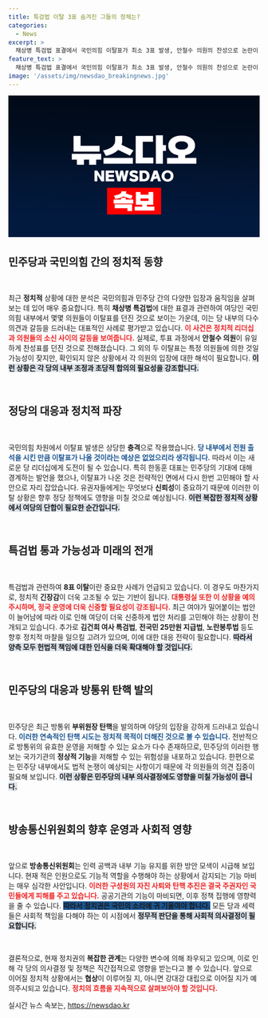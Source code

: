 ```yaml
---
title: 특검법 이탈 3표 숨겨진 그들의 정체는?
categories:
  - News
excerpt: >
  채상병 특검법 표결에서 국민의힘 이탈표가 최소 3표 발생, 안철수 의원의 찬성으로 논란이 일고 있다. 국민의힘은 한동훈 대표 취임 후 강한 결속력을 다짐했지만, 이탈로 인해 위기감이 고조 중. 민주당은 방통위 부위원장 탄핵을 추진하며 정치적 충돌이 격화되고 있다.
feature_text: >
  채상병 특검법 표결에서 국민의힘 이탈표가 최소 3표 발생, 안철수 의원의 찬성으로 논란이 일고 있다. 국민의힘은 한동훈 대표 취임 후 강한 결속력을 다짐했지만, 이탈로 인해 위기감이 고조 중. 민주당은 방통위 부위원장 탄핵을 추진하며 정치적 충돌이 격화되고 있다.
image: '/assets/img/newsdao_breakingnews.jpg'
---
```


<p><img src="/assets/img/newsdao_breakingnews.jpg" alt="flaretime 속보" /></p>

<h2 data-ke-size="size26">민주당과 국민의힘 간의 정치적 동향</h2>

<p data-ke-size="size16">&nbsp;</p>

<p>최근 <strong>정치적</strong> 상황에 대한 분석은 국민의힘과 민주당 간의 다양한 입장과 움직임을 살펴보는 데 있어 매우 중요합니다. 특히 <strong>채상병 특검법</strong>에 대한 표결과 관련하여 여당인 국민의힘 내부에서 몇몇 의원들이 이탈표를 던진 것으로 보이는 가운데, 이는 당 내부의 다수 의견과 갈등을 드러내는 대표적인 사례로 평가받고 있습니다. <b><span style="color: #ee2323;">이 사건은 정치적 리더십과 의원들의 소신 사이의 갈등을 보여줍니다.</span></b> 실제로, 투표 과정에서 <strong>안철수 의원</strong>이 유일하게 찬성표를 던진 것으로 전해졌습니다. 그 외의 두 이탈표는 특정 의원들에 의한 것일 가능성이 잦지만, 확인되지 않은 상황에서 각 의원의 입장에 대한 해석이 필요합니다. <b><span style="background-color: #21538527;">이런 상황은 각 당의 내부 조정과 초당적 합의의 필요성을 강조합니다.</span></b> </p>

<p data-ke-size="size16">&nbsp;</p>

<h2 data-ke-size="size26">정당의 대응과 정치적 파장</h2>

<p data-ke-size="size16">&nbsp;</p>

<p>국민의힘 차원에서 이탈표 발생은 상당한 <strong>충격</strong>으로 작용했습니다. <b><span style="color: #1a5490;">당 내부에서 전원 출석을 시킨 만큼 이탈표가 나올 것이라는 예상은 없었으리라 생각됩니다.</span></b> 따라서 이는 새로운 당 리더십에게 도전이 될 수 있습니다. 특히 한동훈 대표는 민주당의 기대에 대해 경계하는 발언을 했으나, 이탈표가 나온 것은 전략적인 면에서 다시 한번 고민해야 할 사안으로 자리 잡았습니다. 유권자들에게는 무엇보다 <strong>신뢰성</strong>이 중요하기 때문에 이러한 이탈 상황은 향후 정당 정책에도 영향을 미칠 것으로 예상됩니다. <b><span style="background-color: #21538527;">이런 복잡한 정치적 상황에서 여당의 단합이 필요한 순간입니다.</span></b> </p>

<p data-ke-size="size16">&nbsp;</p>

<h2 data-ke-size="size26">특검법 통과 가능성과 미래의 전개</h2>

<p data-ke-size="size16">&nbsp;</p>

<p>특검법과 관련하여 <strong>8표 이탈</strong>이란 중요한 사례가 언급되고 있습니다. 이 경우도 마찬가지로, 정치적 <strong>긴장감</strong>이 더욱 고조될 수 있는 기반이 됩니다. <b><span style="color: #ee2323;">대통령실 또한 이 상황을 예의주시하며, 정국 운영에 더욱 신중할 필요성이 강조됩니다.</span></b> 최근 여야가 밀어붙이는 법안이 늘어남에 따라 이로 인해 여당이 더욱 신중하게 법안 처리를 고민해야 하는 상황이 전개되고 있습니다. 추가로 <strong>김건희 여사 특검법</strong>, <strong>전국민 25만원 지급법</strong>, <strong>노란봉투법</strong> 등도 향후 정치적 마찰을 일으킬 고려가 있으며, 이에 대한 대응 전략이 필요합니다. <b><span style="background-color: #21538527;">따라서 양측 모두 헌법적 책임에 대한 인식을 더욱 확대해야 할 것입니다.</span></b> </p>

<p data-ke-size="size16">&nbsp;</p>

<h2 data-ke-size="size26">민주당의 대응과 방통위 탄핵 발의</h2>

<p data-ke-size="size16">&nbsp;</p>

<p>민주당은 최근 방통위 <strong>부위원장 탄핵</strong>을 발의하며 야당의 입장을 강하게 드러내고 있습니다. <b><span style="color: #1a5490;">이러한 연속적인 탄핵 시도는 정치적 목적이 더해진 것으로 볼 수 있습니다.</span></b> 전반적으로 방통위의 유효한 운영을 저해할 수 있는 요소가 다수 존재하므로, 민주당의 이러한 행보는 국가기관의 <strong>정상적 기능</strong>을 저해할 수 있는 위험성을 내포하고 있습니다. 한편으로는 민주당 내부에서도 법적 논쟁이 예상되는 사항이기 때문에 각 의원들의 의견 집중이 필요해 보입니다. <b><span style="background-color: #21538527;">이런 상황은 민주당의 내부 의사결정에도 영향을 미칠 가능성이 큽니다.</span></b> </p>

<p data-ke-size="size16">&nbsp;</p>

<h2 data-ke-size="size26">방송통신위원회의 향후 운영과 사회적 영향</h2>

<p data-ke-size="size16">&nbsp;</p>

<p>앞으로 <strong>방송통신위원회</strong>는 인력 공백과 내부 기능 유지를 위한 방안 모색이 시급해 보입니다. 현재 적은 인원으로도 기능적 역할을 수행해야 하는 상황에서 감지되는 기능 마비는 매우 심각한 사안입니다. <b><span style="color: #ee2323;">이러한 구성원의 자진 사퇴와 탄핵 추진은 결국 주권자인 국민들에게 피해를 주고 있습니다.</span></b> 공공기관의 기능이 마비되면, 이후 정책 집행에 영향력을 줄 수 있습니다. <b><span style="background-color: #1a5490;">따라서 정치권은 국민의 소리에 귀 기울여야 합니다.</span></b> 모든 당과 세력들은 사회적 책임을 다해야 하는 이 시점에서 <b><span style="background-color: #21538527;">정무적 판단을 통해 사회적 의사결정이 필요합니다.</span></b> </p>

<p data-ke-size="size16">&nbsp;</p>

<p>결론적으로, 현재 정치권의 <strong>복잡한 관계</strong>는 다양한 변수에 의해 좌우되고 있으며, 이로 인해 각 당의 의사결정 및 정책은 직간접적으로 영향을 받는다고 볼 수 있습니다. 앞으로 이어질 정치적 상황에서는 <strong>협상</strong>이 이루어질 지, 아니면 강대강 대립으로 이어질 지가 예의주시되고 있습니다. <b><span style="color: #ee2323;">정치의 흐름을 지속적으로 살펴보아야 할 것입니다.</span></b></p>
실시간 뉴스 속보는, <a href="https://newsdao.kr" rel="dofollow">https://newsdao.kr</a>



